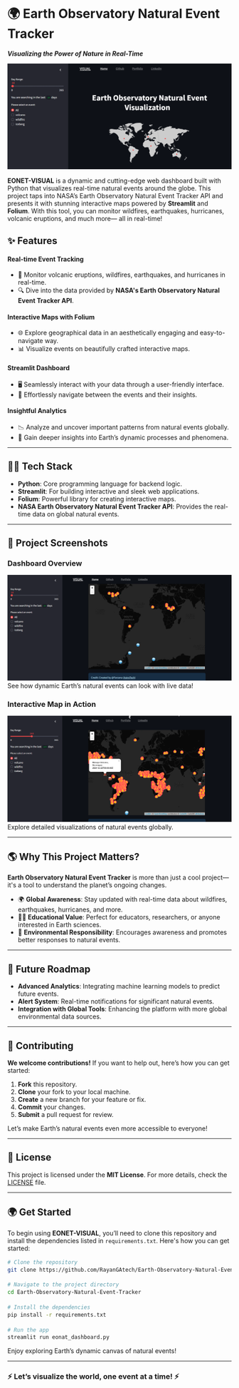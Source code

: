 # 🌍 **Earth Observatory Natural Event Tracker**  
_**Visualizing the Power of Nature in Real-Time**_

![Banner](1.png)  

**EONET-VISUAL** is a dynamic and cutting-edge web dashboard built with Python that visualizes real-time natural events around the globe. This project taps into NASA’s Earth Observatory Natural Event Tracker API and presents it with stunning interactive maps powered by **Streamlit** and **Folium**. With this tool, you can monitor wildfires, earthquakes, hurricanes, volcanic eruptions, and much more— all in real-time!

## ✨ **Features**  
#### **Real-time Event Tracking**
- 🌋 Monitor volcanic eruptions, wildfires, earthquakes, and hurricanes in real-time.
- 🔍 Dive into the data provided by **NASA's Earth Observatory Natural Event Tracker API**.

#### **Interactive Maps with Folium**
- 🌐 Explore geographical data in an aesthetically engaging and easy-to-navigate way.
- 📊 Visualize events on beautifully crafted interactive maps.

#### **Streamlit Dashboard**
- 🖥️ Seamlessly interact with your data through a user-friendly interface.
- 🚀 Effortlessly navigate between the events and their insights.

#### **Insightful Analytics**
- 📉 Analyze and uncover important patterns from natural events globally.
- 🧠 Gain deeper insights into Earth’s dynamic processes and phenomena.

---

## 🧑‍💻 **Tech Stack**
- **Python**: Core programming language for backend logic.
- **Streamlit**: For building interactive and sleek web applications.
- **Folium**: Powerful library for creating interactive maps.
- **NASA Earth Observatory Natural Event Tracker API**: Provides the real-time data on global natural events.

---

## 📸 **Project Screenshots**

### Dashboard Overview
![Dashboard](2.png)  
See how dynamic Earth’s natural events can look with live data!

### Interactive Map in Action
![Map](3.png)  
Explore detailed visualizations of natural events globally.

---

## 🌎 **Why This Project Matters?**

**Earth Observatory Natural Event Tracker** is more than just a cool project— it's a tool to understand the planet’s ongoing changes.  
- 🌍 **Global Awareness**: Stay updated with real-time data about wildfires, earthquakes, hurricanes, and more.
- 🧑‍🏫 **Educational Value**: Perfect for educators, researchers, or anyone interested in Earth sciences.
- 🌱 **Environmental Responsibility**: Encourages awareness and promotes better responses to natural events.

---

## 🚀 **Future Roadmap**
- **Advanced Analytics**: Integrating machine learning models to predict future events.
- **Alert System**: Real-time notifications for significant natural events.
- **Integration with Global Tools**: Enhancing the platform with more global environmental data sources.

---

## 🌱 **Contributing**

**We welcome contributions!** If you want to help out, here’s how you can get started:

1. **Fork** this repository.
2. **Clone** your fork to your local machine.
3. **Create** a new branch for your feature or fix.
4. **Commit** your changes.
5. **Submit** a pull request for review.

Let’s make Earth’s natural events even more accessible to everyone!

---

## 📜 **License**

This project is licensed under the **MIT License**. For more details, check the [LICENSE](LICENSE) file.

---

## 🌍 **Get Started**
To begin using **EONET-VISUAL**, you’ll need to clone this repository and install the dependencies listed in `requirements.txt`. Here's how you can get started:

```bash
# Clone the repository
git clone https://github.com/RayanGAtech/Earth-Observatory-Natural-Event-Tracker.git

# Navigate to the project directory
cd Earth-Observatory-Natural-Event-Tracker

# Install the dependencies
pip install -r requirements.txt

# Run the app
streamlit run eonat_dashboard.py
```

Enjoy exploring Earth’s dynamic canvas of natural events!

---

### ⚡ **Let’s visualize the world, one event at a time!** ⚡
